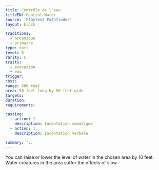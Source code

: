 ```yaml
---
title: Contrôle de l'eau
titleEN: Control Water
source: 'Playtest Pathfinder'
layout: block

traditions:
  - arcanique
  - primaire
type: sort
level: 5
rarity: C
traits:
  - évocation
  - eau
trigger: 
cost: 
range: 500 feet
area: 50 feet long by 50 feet wide
targets: 
duration: 
requirements: 

casting:
  - action: 1
    description: Incantation somatique
  - action: 1
    description: Incantation verbale

summary: '..'
---
```

You can raise or lower the level of water in the chosen area by 10 feet. Water creatures in the area suffer the effects of slow.